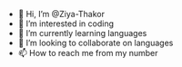 - 👋 Hi, I’m @Ziya-Thakor
- 👀 I’m interested in coding
- 🌱 I’m currently learning languages
- 💞️ I’m looking to collaborate on languages
- 📫 How to reach me from my number

<!---
Ziya-Thakor/Ziya-Thakor is a ✨ special ✨ repository because its `README.md` (this file) appears on your GitHub profile.
You can click the Preview link to take a look at your changes.
--->
